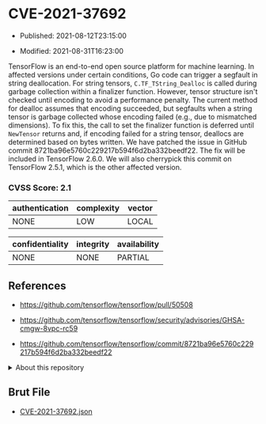 # CVE-2021-37692

- Published: 2021-08-12T23:15:00

- Modified: 2021-08-31T16:23:00

TensorFlow is an end-to-end open source platform for machine learning. In affected versions under certain conditions, Go code can trigger a segfault in string deallocation. For string tensors, `C.TF_TString_Dealloc` is called during garbage collection within a finalizer function. However, tensor structure isn't checked until encoding to avoid a performance penalty. The current method for dealloc assumes that encoding succeeded, but segfaults when a string tensor is garbage collected whose encoding failed (e.g., due to mismatched dimensions). To fix this, the call to set the finalizer function is deferred until `NewTensor` returns and, if encoding failed for a string tensor, deallocs are determined based on bytes written. We have patched the issue in GitHub commit 8721ba96e5760c229217b594f6d2ba332beedf22. The fix will be included in TensorFlow 2.6.0. We will also cherrypick this commit on TensorFlow 2.5.1, which is the other affected version.

### CVSS Score: **2.1**

| authentication | complexity | vector |
| --- | --- | --- |
| NONE | LOW | LOCAL |

| confidentiality | integrity | availability |
| --- | --- | --- |
| NONE | NONE | PARTIAL |

## References

* https://github.com/tensorflow/tensorflow/pull/50508

* https://github.com/tensorflow/tensorflow/security/advisories/GHSA-cmgw-8vpc-rc59

* https://github.com/tensorflow/tensorflow/commit/8721ba96e5760c229217b594f6d2ba332beedf22

<details>
<summary>About this repository</summary> 

  This repository is part of the project [Live Hack CVE](https://github.com/Live-Hack-CVE). Main website can be found [www.live-hack.org](https://www.live-hack.org) 
  
  Made by [Sn0wAlice](https://github.com/Sn0wAlice) for the people that care about security and need to have a feed of the latest CVEs. Hope you enjoy it, don't forget to star the repo and follow me on [Twitter](https://twitter.com/Sn0wAlice) and [Github](https://github.com/Sn0wAlice). And that is my [personnal website](https://www.alice-snow.me/)

  - [Home Page](https://github.com/Live-Hack-CVE)
  - [Framework](https://github.com/Live-Hack-CVE/cve-framework)
  - [CVE database](https://github.com/Live-Hack-CVE/full_database)
  - [Changelog](https://github.com/Live-Hack-CVE/Changelog)
</details>

## Brut File

* [CVE-2021-37692.json](https://raw.githubusercontent.com/Live-Hack-CVE/full_database/main/cves/2021/CVE-2021-37692.json)

